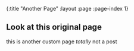 {:title "Another Page"
 :layout :page
 :page-index 1}

## Look at this original page

this is another custom page
*totally* not a post
